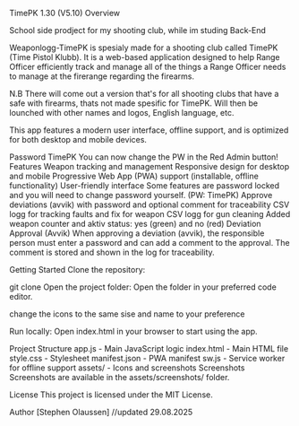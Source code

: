TimePK 1.30 (V5.10)
Overview

School side prodject for my shooting club, while im studing Back-End

Weaponlogg-TimePK is spesialy made for a shooting club called TimePK (Time Pistol Klubb). It is a web-based application designed to help Range Officer efficiently track and manage all of the things a Range Officer needs to manage at the firerange regarding the firearms.

N.B There will come out a version that's for all shooting clubs that have a safe with firearms, thats not made spesific for TimePK. Will then be lounched with other names and logos, English language, etc.

This app features a modern user interface, offline support, and is optimized for both desktop and mobile devices.

Password TimePK You can now change the PW in the Red Admin button!
Features
Weapon tracking and management
Responsive design for desktop and mobile
Progressive Web App (PWA) support (installable, offline functionality)
User-friendly interface
Some features are password locked and you will need to change password yourself. (PW: TimePK)
Approve deviations (avvik) with password and optional comment for traceability
CSV logg for tracking faults and fix for weapon
CSV logg for gun cleaning
Added weapon counter and aktiv status: yes (green) and no (red)
Deviation Approval (Avvik)
When approving a deviation (avvik), the responsible person must enter a password and can add a comment to the approval. The comment is stored and shown in the log for traceability.

Getting Started
Clone the repository:

git clone <repository-url>
Open the project folder: Open the folder in your preferred code editor.

change the icons to the same sise and name to your preference

Run locally: Open index.html in your browser to start using the app.

Project Structure
app.js - Main JavaScript logic
index.html - Main HTML file
style.css - Stylesheet
manifest.json - PWA manifest
sw.js - Service worker for offline support
assets/ - Icons and screenshots
Screenshots
Screenshots are available in the assets/screenshots/ folder.

License
This project is licensed under the MIT License.

Author
[Stephen Olaussen] //updated 29.08.2025
